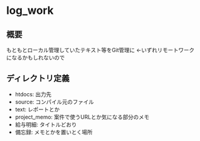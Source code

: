 # log_work
## 概要
もともとローカル管理していたテキスト等をGit管理に
←いずれリモートワークになるかもしれないので

## ディレクトリ定義
- htdocs: 出力先
- source: コンパイル元のファイル
- text: レポートとか
- project_memo: 案件で使うURLとか気になる部分のメモ
- 給与明細: タイトルどおり
- 備忘録: メモとかを置いとく場所